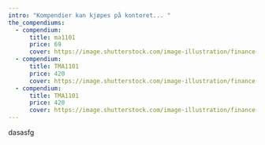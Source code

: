 ```yaml
---
intro: "Kompendier kan kjøpes på kontoret... "
the_compendiums:
  - compendium:
      title: ma1101
      price: 69
      cover: https://image.shutterstock.com/image-illustration/finance-concept-book-money-pages-260nw-635777873.jpg
  - compendium:
      title: TMA1101
      price: 420
      cover: https://image.shutterstock.com/image-illustration/finance-concept-book-money-pages-260nw-635777873.jpg
  - compendium:
      title: TMA1101
      price: 420
      cover: https://image.shutterstock.com/image-illustration/finance-concept-book-money-pages-260nw-635777873.jpg
---
```

dasasfg